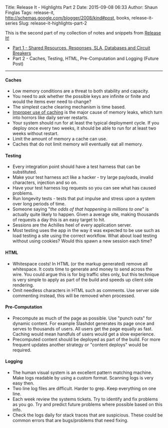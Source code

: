Title: Release It - Highlights Part 2
Date: 2015-09-08 06:33
Author: Shaun Finglas
Tags: release-it, http://schemas.google.com/blogger/2008/kind#post, books, release-it-series
Slug: release-it-highlights-part-2

This is the second part of my collection of notes and snippets from
[Release It!](https://pragprog.com/book/mnee/release-it)

-   [Part 1 - Shared Resources, Responses, SLA, Databases and Circuit
    Breakers](http://blog.shaunfinglas.co.uk/2015/09/release-it-highlights-part-1.html)
-   Part 2 - Caches, Testing, HTML, Pre-Computation and Logging (Future
    Post)

------------------------------------------------------------------------

#### Caches

-   Low memory conditions are a threat to both stability and capacity.
-   You need to ask whether the possible keys are infinite or finite and
    would the items ever need to change?
-   The simplest cache clearing mechanism is time based.
-   [Improper use of
    caching](http://blog.shaunfinglas.co.uk/2015/01/caching.html) is the
    major cause of memory leaks, which turn into horrors like daily
    server restarts.
-   Your system should run for at least the typical deployment cycle. If
    you deploy once every two weeks, it should be able to run for at
    least two weeks without restart.
-   Limit the amount of memory a cache can use.
-   Caches that do not limit memory will eventually eat all memory.

#### Testing

-   Every integration point should have a test harness that can be
    substituted.
-   Make your test harness act like a hacker - try large payloads,
    invalid characters, injection and so on.
-   Have your test harness log requests so you can see what has caused
    problems.
-   Run longevity tests - tests that put impulse and stress upon a
    system over long periods of time.
-   Someone saying "*the odds of that happening is millions to one*" is
    actually quite likely to happen. Given a average site, making
    thousands of requests a day this is an easy target to hit.
-   Sessions are the Achilles heel of every application server.
-   Most testing uses the app in the way it was expected to be use such
    as load testing a site using the correct workflow. What about load
    testing without using cookies? Would this spawn a new session each
    time?

#### HTML

-   Whitespace costs! In HTML (or the markup generated) remove all
    whitespace. It costs time to generate and money to send across the
    wire. You could argue this is for big traffic sites only, but this
    technique is very simple to apply as part of the build and speeds up
    client side rendering.
-   Omit needless characters in HTML such as comments. Use server side
    commenting instead, this will be removed when processed.

#### Pre-Computation

-   Precompute as much of the page as possible. Use "punch outs" for
    dynamic content. For example Slashdot generates its page once and
    serves to thousands of users. All users get the page equally as
    fast. Caching would mean handfuls of users would get a slow
    experience.
-   Precomputed content should be deployed as part of the build. For
    more frequent updates another strategy or "content deploys" would be
    required.

#### Logging

-   The human visual system is an excellent pattern matching machine.
    Make logs readable by using a custom format. Scanning logs is very
    easy then.
-   Two line log files are difficult. Harder to grep. Keep everything on
    one line.
-   Each week review the systems tickets. Try to identify and fix
    problems as you go. Try and predict future problems where possible
    based on this info.
-   Check the logs daily for stack traces that are suspicious. These
    could be common errors that are bugs/problems that need fixing.

</p>

